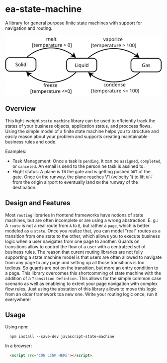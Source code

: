 # ea-state-machine

A library for general purpose finite state machines with support for navigation and routing.

![ea-state-machine](statemachine-matter.svg)

## Overview

This light-weight `state machine` library can be used to effciently track the states of your business objects, application status, and proccess flows. Using the simple model of a finite state machine helps you to structure and easily reason about your problem and supports creating maintainable business rules and code. 

Examples:
  - Task Management: Once a task is `pending`, it can be `assigned`, `completed`, or `canceled`. An email is send to the person he task is assined to.
  - Flight status: A plane is `IN` the gate and is getting pushed `OUT` of the gate. Once `ON` the runway, the plane reaches V1 (velocity 1) to lift `OFF` from the origin airport to eventually land `ON` the runway of the destination.

## Design and Features

Most `routing` libraries in frontend frameworks have notions of state machines, but are often incomplete or are using a wrong abstraction. E. g.: A `route` is not a real route from `A` to `B`, but rather a `page`, which is better modeled as a `state`. Once you realize that, you can model "real" routes as a transition from one state to the other, which allows you to execute business logic when a user navigates from one page to another. Guards on transitions allow to control the flow of a user with a centralzed set of business rules.
The reason that curent routing libraries are not fully supporting a state machine model is that users are often allowed to navigate from any page to any page and setting up all those transitions is too tedious. So guards are not on the transition, but more an entry condition to a page.
This library overcomes this shortcomming of state machine with the addition of a `Transition Defintion`. This allows for the simple common case scenario as well as enableing to extent your page navigation with complex flow rules.
Just using the abstation of this library allows to move this logic from an older framework toa new one. Write your routing logic once, run it everywhere!
 
## Usage

Using npm:
```shell
  npm install --save-dev javascript-state-machine
```

In a browser:
```html
  <script src='CDN LINK HERE'></script>
```
